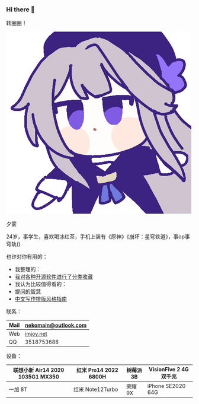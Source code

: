 ### Hi there 👋

转圈圈！

![herta](herta.gif)

夕雾

24岁，事学生，喜欢喝冰红茶，手机上装有《原神》《崩坏：星穹铁道》，事op事穹轨()

也许对你有用的：

+ 我整理的：
+ [我对各种开源软件进行了分类收藏](https://github.com/ty114514?tab=stars)
+ 我认为比较值得看的：
+ [提问的智慧](https://github.com/ryanhanwu/How-To-Ask-Questions-The-Smart-Way/blob/main/README-zh_CN.md)
+ [中文写作排版风格指南](https://github.com/RightCapitalHQ/chinese-style-guide)

联系：

|Mail|[nekomain@outlook.com](mailto:nekomain@outlook.com)|
|---|---|
|Web|[imjoy.net](https://imjoy.net)|
|QQ|3518753688|

设备：

|联想小新 Air14 2020 1035G1 MX350|红米 Pro14 2022 6800H|树莓派 3B|VisionFive 2 4G 双千兆|
|---|---|---|---|
|一加 8T|红米 Note12Turbo|荣耀 9X|iPhone SE2020 64G|
<!--
**ty114514/ty114514** is a ✨ _special_ ✨ repository because its `README.md` (this file) appears on your GitHub profile.

Here are some ideas to get you started:

- 🔭 I’m currently working on ...
- 🌱 I’m currently learning ...
- 👯 I’m looking to collaborate on ...
- 🤔 I’m looking for help with ...
- 💬 Ask me about ...
- 📫 How to reach me: ...
- 😄 Pronouns: ...
- ⚡ Fun fact: ...
-->
